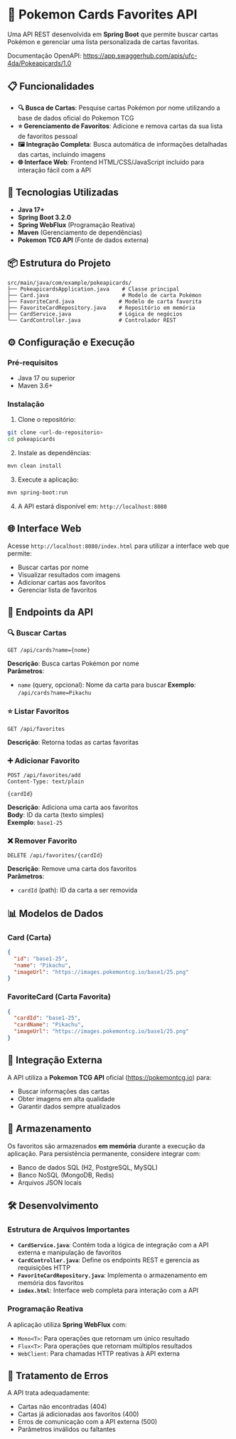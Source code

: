 # 🎴 Pokemon Cards Favorites API

Uma API REST desenvolvida em **Spring Boot** que permite buscar cartas Pokémon e gerenciar uma lista personalizada de cartas favoritas.

Documentação OpenAPI: https://app.swaggerhub.com/apis/ufc-4da/Pokeapicards/1.0

## 📋 Funcionalidades

- **🔍 Busca de Cartas**: Pesquise cartas Pokémon por nome utilizando a base de dados oficial do Pokemon TCG
- **⭐ Gerenciamento de Favoritos**: Adicione e remova cartas da sua lista de favoritos pessoal
- **🖼️ Integração Completa**: Busca automática de informações detalhadas das cartas, incluindo imagens
- **🌐 Interface Web**: Frontend HTML/CSS/JavaScript incluído para interação fácil com a API

## 🚀 Tecnologias Utilizadas

- **Java 17+**
- **Spring Boot 3.2.0**
- **Spring WebFlux** (Programação Reativa)
- **Maven** (Gerenciamento de dependências)
- **Pokemon TCG API** (Fonte de dados externa)

## 📦 Estrutura do Projeto

```
src/main/java/com/example/pokeapicards/
├── PokeapicardsApplication.java    # Classe principal
├── Card.java                       # Modelo de carta Pokémon
├── FavoriteCard.java              # Modelo de carta favorita
├── FavoriteCardRepository.java    # Repositório em memória
├── CardService.java               # Lógica de negócios
└── CardController.java            # Controlador REST
```

## ⚙️ Configuração e Execução

### Pré-requisitos
- Java 17 ou superior
- Maven 3.6+

### Instalação
1. Clone o repositório:
```bash
git clone <url-do-repositorio>
cd pokeapicards
```

2. Instale as dependências:
```bash
mvn clean install
```

3. Execute a aplicação:
```bash
mvn spring-boot:run
```

4. A API estará disponível em: `http://localhost:8080`

## 🌐 Interface Web

Acesse `http://localhost:8080/index.html` para utilizar a interface web que permite:
- Buscar cartas por nome
- Visualizar resultados com imagens
- Adicionar cartas aos favoritos
- Gerenciar lista de favoritos

## 📖 Endpoints da API

### 🔍 Buscar Cartas
```http
GET /api/cards?name={nome}
```
**Descrição**: Busca cartas Pokémon por nome  
**Parâmetros**:
- `name` (query, opcional): Nome da carta para buscar
  **Exemplo**: `/api/cards?name=Pikachu`

### ⭐ Listar Favoritos
```http
GET /api/favorites
```
**Descrição**: Retorna todas as cartas favoritas

### ➕ Adicionar Favorito
```http
POST /api/favorites/add
Content-Type: text/plain

{cardId}
```
**Descrição**: Adiciona uma carta aos favoritos  
**Body**: ID da carta (texto simples)  
**Exemplo**: `base1-25`

### ❌ Remover Favorito
```http
DELETE /api/favorites/{cardId}
```
**Descrição**: Remove uma carta dos favoritos  
**Parâmetros**:
- `cardId` (path): ID da carta a ser removida

## 📊 Modelos de Dados

### Card (Carta)
```json
{
  "id": "base1-25",
  "name": "Pikachu",
  "imageUrl": "https://images.pokemontcg.io/base1/25.png"
}
```

### FavoriteCard (Carta Favorita)
```json
{
  "cardId": "base1-25",
  "cardName": "Pikachu",
  "imageUrl": "https://images.pokemontcg.io/base1/25.png"
}
```

## 🔗 Integração Externa

A API utiliza a **Pokemon TCG API** oficial (https://pokemontcg.io) para:
- Buscar informações das cartas
- Obter imagens em alta qualidade
- Garantir dados sempre atualizados

## 💾 Armazenamento

Os favoritos são armazenados **em memória** durante a execução da aplicação. Para persistência permanente, considere integrar com:
- Banco de dados SQL (H2, PostgreSQL, MySQL)
- Banco NoSQL (MongoDB, Redis)
- Arquivos JSON locais

## 🛠️ Desenvolvimento

### Estrutura de Arquivos Importantes

- **`CardService.java`**: Contém toda a lógica de integração com a API externa e manipulação de favoritos
- **`CardController.java`**: Define os endpoints REST e gerencia as requisições HTTP
- **`FavoriteCardRepository.java`**: Implementa o armazenamento em memória dos favoritos
- **`index.html`**: Interface web completa para interação com a API

### Programação Reativa

A aplicação utiliza **Spring WebFlux** com:
- `Mono<T>`: Para operações que retornam um único resultado
- `Flux<T>`: Para operações que retornam múltiplos resultados
- `WebClient`: Para chamadas HTTP reativas à API externa

## 🐛 Tratamento de Erros

A API trata adequadamente:
- Cartas não encontradas (404)
- Cartas já adicionadas aos favoritos (400)
- Erros de comunicação com a API externa (500)
- Parâmetros inválidos ou faltantes